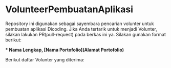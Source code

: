 # VolunteerPembuatanAplikasi


Repository ini digunakan sebagai sayembara pencarian volunter untuk pembuatan aplikasi Dicoding. 
Jika Anda tertarik untuk menjadi Volunter, silakan lakukan PR(pull-request) pada berkas ini ya. 
Silakan gunakan format berikut:


**\* Nama Lengkap, [Nama Portofolio](Alamat Portofolio)**


Berikut daftar Volunter yang diterima:
